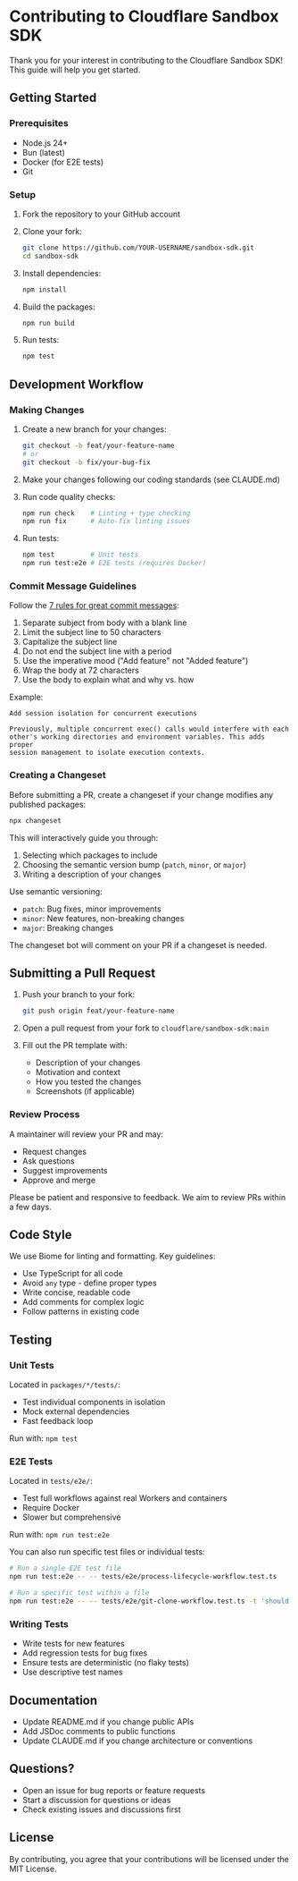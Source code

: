 # Contributing to Cloudflare Sandbox SDK

Thank you for your interest in contributing to the Cloudflare Sandbox SDK! This guide will help you get started.

## Getting Started

### Prerequisites

- Node.js 24+
- Bun (latest)
- Docker (for E2E tests)
- Git

### Setup

1. Fork the repository to your GitHub account
2. Clone your fork:
   ```bash
   git clone https://github.com/YOUR-USERNAME/sandbox-sdk.git
   cd sandbox-sdk
   ```

3. Install dependencies:
   ```bash
   npm install
   ```

4. Build the packages:
   ```bash
   npm run build
   ```

5. Run tests:
   ```bash
   npm test
   ```

## Development Workflow

### Making Changes

1. Create a new branch for your changes:
   ```bash
   git checkout -b feat/your-feature-name
   # or
   git checkout -b fix/your-bug-fix
   ```

2. Make your changes following our coding standards (see CLAUDE.md)

3. Run code quality checks:
   ```bash
   npm run check    # Linting + type checking
   npm run fix      # Auto-fix linting issues
   ```

4. Run tests:
   ```bash
   npm test         # Unit tests
   npm run test:e2e # E2E tests (requires Docker)
   ```

### Commit Message Guidelines

Follow the [7 rules for great commit messages](https://cbea.ms/git-commit/):

1. Separate subject from body with a blank line
2. Limit the subject line to 50 characters
3. Capitalize the subject line
4. Do not end the subject line with a period
5. Use the imperative mood ("Add feature" not "Added feature")
6. Wrap the body at 72 characters
7. Use the body to explain what and why vs. how

Example:
```
Add session isolation for concurrent executions

Previously, multiple concurrent exec() calls would interfere with each
other's working directories and environment variables. This adds proper
session management to isolate execution contexts.
```

### Creating a Changeset

Before submitting a PR, create a changeset if your change modifies any published packages:

```bash
npx changeset
```

This will interactively guide you through:
1. Selecting which packages to include
2. Choosing the semantic version bump (`patch`, `minor`, or `major`)
3. Writing a description of your changes

Use semantic versioning:
- `patch`: Bug fixes, minor improvements
- `minor`: New features, non-breaking changes
- `major`: Breaking changes

The changeset bot will comment on your PR if a changeset is needed.

## Submitting a Pull Request

1. Push your branch to your fork:
   ```bash
   git push origin feat/your-feature-name
   ```

2. Open a pull request from your fork to `cloudflare/sandbox-sdk:main`

3. Fill out the PR template with:
   - Description of your changes
   - Motivation and context
   - How you tested the changes
   - Screenshots (if applicable)

### Review Process

A maintainer will review your PR and may:
- Request changes
- Ask questions
- Suggest improvements
- Approve and merge

Please be patient and responsive to feedback. We aim to review PRs within a few days.

## Code Style

We use Biome for linting and formatting. Key guidelines:

- Use TypeScript for all code
- Avoid `any` type - define proper types
- Write concise, readable code
- Add comments for complex logic
- Follow patterns in existing code

## Testing

### Unit Tests

Located in `packages/*/tests/`:
- Test individual components in isolation
- Mock external dependencies
- Fast feedback loop

Run with: `npm test`

### E2E Tests

Located in `tests/e2e/`:
- Test full workflows against real Workers and containers
- Require Docker
- Slower but comprehensive

Run with: `npm run test:e2e`

You can also run specific test files or individual tests:

```bash
# Run a single E2E test file
npm run test:e2e -- -- tests/e2e/process-lifecycle-workflow.test.ts

# Run a specific test within a file
npm run test:e2e -- -- tests/e2e/git-clone-workflow.test.ts -t 'should handle cloning to default directory'
```

### Writing Tests

- Write tests for new features
- Add regression tests for bug fixes
- Ensure tests are deterministic (no flaky tests)
- Use descriptive test names

## Documentation

- Update README.md if you change public APIs
- Add JSDoc comments to public functions
- Update CLAUDE.md if you change architecture or conventions

## Questions?

- Open an issue for bug reports or feature requests
- Start a discussion for questions or ideas
- Check existing issues and discussions first

## License

By contributing, you agree that your contributions will be licensed under the MIT License.

